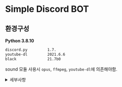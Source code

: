 # Simple Discord BOT

## 환경구성

**Python 3.8.10**

```bash
discord.py         1.7.
youtube-dl         2021.6.6
black              21.7b0
```
sound 모듈 사용시 `opus`, `ffmpeg`, `youtube-dl`에 의존해야함.

<details>
<summary>세부사항</summary>
<div markdown="1">

### Windows (확인 필요)
```
ffmpeg 설치  
https://ffmpeg.org/download.html#build-windows  

opus 설치
https://archive.mozilla.org/pub/opus/win32/opus-tools-0.2-opus-1.3.zip
```

### Linux
```
apt-get update
apt-get install -y opus-tools ffmpeg
pip install -r requirements.txt
```

### OSX
```
brew install opus
brew install ffmpeg
pip install -r requirements.txt
```

</div>